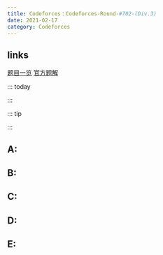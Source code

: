 ```yaml
---
title: Codeforces：Codeforces-Round-#702-(Div.3)
date: 2021-02-17
category: Codeforces
---
```


## links

[题目一览](https://codeforces.com/contest/1490)
[官方题解](https://codeforces.com/blog/entry/87874)

::: today

:::

::: tip

:::

## A:

## B:

## C:

## D:

## E:



